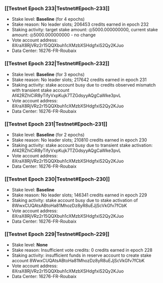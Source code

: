 ### [[Testnet Epoch 233|Testnet#Epoch-233]]
* Stake level: **Baseline** (for 4 epochs)
* Stake reason: No leader slots; 206453 credits earned in epoch 232
* Staking activity: target stake amount: ◎5000.000000000, current stake amount: ◎5000.000000000 - no change
* Vote account address: 8XraX8RjVRz2r15QQXbuh1cXMzbXSHdgfxiS2Qy2KJuo
* Data Center: 16276-FR-Roubaix
### [[Testnet Epoch 232|Testnet#Epoch-232]]
* Stake level: **Baseline** (for 3 epochs)
* Stake reason: No leader slots; 217642 credits earned in epoch 231
* Staking activity: stake account busy due to credits observed mismatch with transient stake account Af42RZhiCiR8yTifyVxpKujk7TZGdsyyAQgCaWke3pvL
* Vote account address: 8XraX8RjVRz2r15QQXbuh1cXMzbXSHdgfxiS2Qy2KJuo
* Data Center: 16276-FR-Roubaix
### [[Testnet Epoch 231|Testnet#Epoch-231]]
* Stake level: **Baseline** (for 2 epochs)
* Stake reason: No leader slots; 210810 credits earned in epoch 230
* Staking activity: stake account busy due to transient stake activation: Af42RZhiCiR8yTifyVxpKujk7TZGdsyyAQgCaWke3pvL
* Vote account address: 8XraX8RjVRz2r15QQXbuh1cXMzbXSHdgfxiS2Qy2KJuo
* Data Center: 16276-FR-Roubaix
### [[Testnet Epoch 230|Testnet#Epoch-230]]
* Stake level: **Baseline**
* Stake reason: No leader slots; 146341 credits earned in epoch 229
* Staking activity: stake account busy due to stake activation of 8WwxCUQAtsABtoHa81MhozDz8yR8uEJjScVkGfv7fCbK
* Vote account address: 8XraX8RjVRz2r15QQXbuh1cXMzbXSHdgfxiS2Qy2KJuo
* Data Center: 16276-FR-Roubaix
### [[Testnet Epoch 229|Testnet#Epoch-229]]
* Stake level: **None**
* Stake reason: Insufficient vote credits: 0 credits earned in epoch 228
* Staking activity: insufficient funds in reserve account to create stake account 8WwxCUQAtsABtoHa81MhozDz8yR8uEJjScVkGfv7fCbK
* Vote account address: 8XraX8RjVRz2r15QQXbuh1cXMzbXSHdgfxiS2Qy2KJuo
* Data Center: 16276-FR-Roubaix